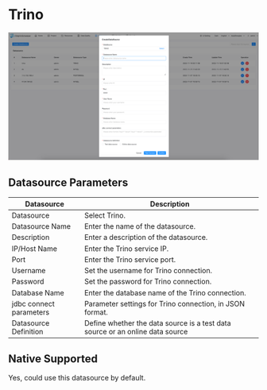 # Trino

![Trino Datasource](../../../../img/new_ui/dev/datasource/Trino.png)

## Datasource Parameters

| **Datasource**          | **Description**                                                               |
|-------------------------|-------------------------------------------------------------------------------|
| Datasource              | Select Trino.                                                                 |
| Datasource Name         | Enter the name of the datasource.                                             |
| Description             | Enter a description of the datasource.                                        |
| IP/Host Name            | Enter the Trino service IP.                                                   |
| Port                    | Enter the Trino service port.                                                 |
| Username                | Set the username for Trino connection.                                        |
| Password                | Set the password for Trino connection.                                        |
| Database Name           | Enter the database name of the Trino connection.                              |
| jdbc connect parameters | Parameter settings for Trino connection, in JSON format.                      |
| Datasource Definition   | Define whether the data source is a test data source or an online data source |

## Native Supported

Yes, could use this datasource by default.
